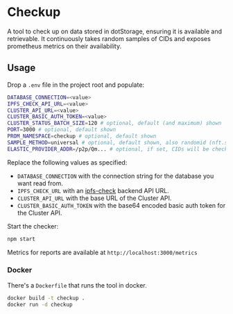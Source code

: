 # Checkup

A tool to check up on data stored in dotStorage, ensuring it is available and retrievable. It continuously takes random samples of CIDs and exposes prometheus metrics on their availability.

## Usage

Drop a `.env` file in the project root and populate:

```sh
DATABASE_CONNECTION=<value>
IPFS_CHECK_API_URL=<value>
CLUSTER_API_URL=<value>
CLUSTER_BASIC_AUTH_TOKEN=<value>
CLUSTER_STATUS_BATCH_SIZE=120 # optional, default (and maximum) shown
PORT=3000 # optional, default shown
PROM_NAMESPACE=checkup # optional, default shown
SAMPLE_METHOD=universal # optional, default shown, also randomid (nft.storage only)
ELASTIC_PROVIDER_ADDR=/p2p/Qm... # optional, if set, CIDs will be checked on elastic provider also (assumed ALL CIDs are available here)
```

Replace the following values as specified:

* `DATABASE_CONNECTION` with the connection string for the database you want read from.
* `IPFS_CHECK_URL` with an [ipfs-check](https://github.com/aschmahmann/ipfs-check) backend API URL.
* `CLUSTER_API_URL` with the base URL of the Cluster API.
* `CLUSTER_BASIC_AUTH_TOKEN` with the base64 encoded basic auth token for the Cluster API.

Start the checker:

```sh
npm start
```

Metrics for reports are available at `http://localhost:3000/metrics`

### Docker

There's a `Dockerfile` that runs the tool in docker.

```sh
docker build -t checkup .
docker run -d checkup
```

